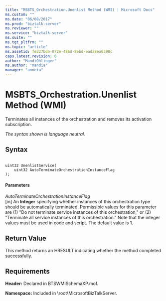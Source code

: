 ```yaml
---
title: "MSBTS_Orchestration.Unenlist Method (WMI) | Microsoft Docs"
ms.custom: ""
ms.date: "06/08/2017"
ms.prod: "biztalk-server"
ms.reviewer: ""
ms.service: "biztalk-server"
ms.suite: ""
ms.tgt_pltfrm: ""
ms.topic: "article"
ms.assetid: fe227bda-072e-486d-8ebd-eada8ea6390c
caps.latest.revision: 6
author: "MandiOhlinger"
ms.author: "mandia"
manager: "anneta"
---
```

# MSBTS_Orchestration.Unenlist Method (WMI)
Terminates all instances of the orchestration and removes its activation subscription.  
  
 *The syntax shown is language neutral.*  
  
## Syntax  
  
```  
  
uint32 UnenlistService(  
    uint32 AutoTerminateOrchestrationInstanceFlag  
);  
```  
  
#### Parameters  
 *AutoTerminateOrchestrationInstanceFlag*  
 [in] An **Integer** specifying whether instances of this orchestration type should be automatically terminated. Permissible values for this parameter are (1) "Do not terminate service instances of this orchestration," or (2) "Terminate all service instances of this orchestration." Note that the integer values must be used in code and script. The default value is 1.  
  
## Return Value  
 This method returns an HRESULT indicating whether the method completed successfully.  
  
## Requirements  
 **Header:** Declared in BTSWMISchemaXP.mof.  
  
 **Namespace:** Included in \root\MicrosoftBizTalkServer.